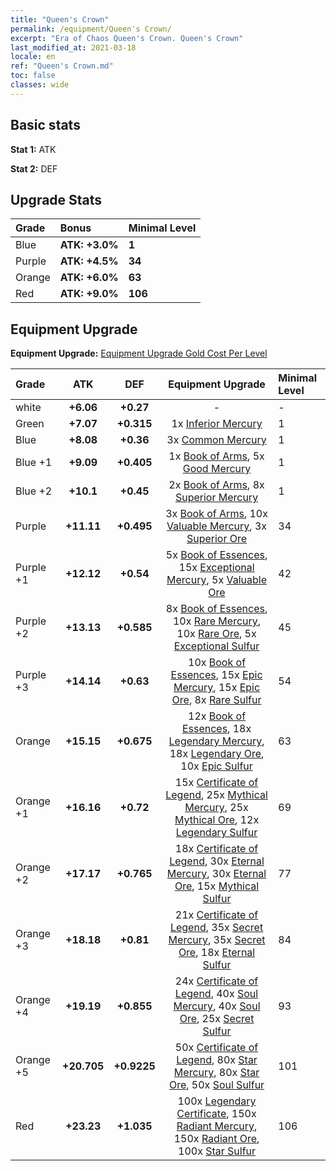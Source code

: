 ```yaml
---
title: "Queen's Crown"
permalink: /equipment/Queen's Crown/
excerpt: "Era of Chaos Queen's Crown. Queen's Crown"
last_modified_at: 2021-03-18
locale: en
ref: "Queen's Crown.md"
toc: false
classes: wide
---
```


## Basic stats
 **Stat 1:** ATK

 **Stat 2:** DEF

## Upgrade Stats

  |     Grade    |   Bonus | Minimal Level | 
  |:-------------|:--------|:--------------| 
  | Blue | **ATK: +3.0%** | **1** | 
  | Purple | **ATK: +4.5%** | **34** | 
  | Orange | **ATK: +6.0%** | **63** | 
  | Red | **ATK: +9.0%** | **106** | 


## Equipment Upgrade
 **Equipment Upgrade:** [Equipment Upgrade Gold Cost Per Level](/equipment/EquipmentUpgradeCostPerLevel/) 

  |          Grade      | ATK | DEF | Equipment Upgrade | Minimal Level |
  |:--------------------|:---------:|:---------:|:----------------:|:--------------|
  | white | **+6.06** | **+0.27** | - | - |
  | Green | **+7.07** | **+0.315** | 1x [Inferior Mercury](/Items/mat_2/) | 1 |
  | Blue | **+8.08** | **+0.36** | 3x [Common Mercury](/Items/mat_8/) | 1 |
  | Blue +1 | **+9.09** | **+0.405** | 1x [Book of Arms](/Items/mat_18/), 5x [Good Mercury](/Items/mat_14/) | 1 |
  | Blue +2 | **+10.1** | **+0.45** | 2x [Book of Arms](/Items/mat_25/), 8x [Superior Mercury](/Items/mat_21/) | 1 |
  | Purple | **+11.11** | **+0.495** | 3x [Book of Arms](/Items/mat_32/), 10x [Valuable Mercury](/Items/mat_28/), 3x [Superior Ore](/Items/mat_19/) | 34 |
  | Purple +1 | **+12.12** | **+0.54** | 5x [Book of Essences](/Items/mat_39/), 15x [Exceptional Mercury](/Items/mat_35/), 5x [Valuable Ore](/Items/mat_26/) | 42 |
  | Purple +2 | **+13.13** | **+0.585** | 8x [Book of Essences](/Items/mat_46/), 10x [Rare Mercury](/Items/mat_42/), 10x [Rare Ore](/Items/mat_40/), 5x [Exceptional Sulfur](/Items/mat_36/) | 45 |
  | Purple +3 | **+14.14** | **+0.63** | 10x [Book of Essences](/Items/mat_53/), 15x [Epic Mercury](/Items/mat_49/), 15x [Epic Ore](/Items/mat_47/), 8x [Rare Sulfur](/Items/mat_43/) | 54 |
  | Orange | **+15.15** | **+0.675** | 12x [Book of Essences](/Items/mat_60/), 18x [Legendary Mercury](/Items/mat_56/), 18x [Legendary Ore](/Items/mat_54/), 10x [Epic Sulfur](/Items/mat_50/) | 63 |
  | Orange +1 | **+16.16** | **+0.72** | 15x [Certificate of Legend](/Items/mat_67/), 25x [Mythical Mercury](/Items/mat_63/), 25x [Mythical Ore](/Items/mat_61/), 12x [Legendary Sulfur](/Items/mat_57/) | 69 |
  | Orange +2 | **+17.17** | **+0.765** | 18x [Certificate of Legend](/Items/mat_74/), 30x [Eternal Mercury](/Items/mat_70/), 30x [Eternal Ore](/Items/mat_68/), 15x [Mythical Sulfur](/Items/mat_64/) | 77 |
  | Orange +3 | **+18.18** | **+0.81** | 21x [Certificate of Legend](/Items/mat_81/), 35x [Secret Mercury](/Items/mat_77/), 35x [Secret Ore](/Items/mat_75/), 18x [Eternal Sulfur](/Items/mat_71/) | 84 |
  | Orange +4 | **+19.19** | **+0.855** | 24x [Certificate of Legend](/Items/mat_88/), 40x [Soul Mercury](/Items/mat_84/), 40x [Soul Ore](/Items/mat_82/), 25x [Secret Sulfur](/Items/mat_78/) | 93 |
  | Orange +5 | **+20.705** | **+0.9225** | 50x [Certificate of Legend](/Items/mat_95/), 80x [Star Mercury](/Items/mat_91/), 80x [Star Ore](/Items/mat_89/), 50x [Soul Sulfur](/Items/mat_85/) | 101 |
  | Red | **+23.23** | **+1.035** | 100x [Legendary Certificate](/Items/mat_102/), 150x [Radiant Mercury](/Items/mat_98/), 150x [Radiant Ore](/Items/mat_96/), 100x [Star Sulfur](/Items/mat_92/) | 106 |

